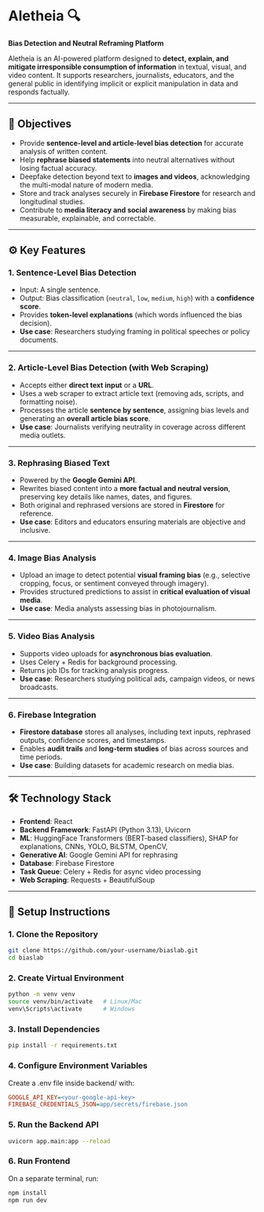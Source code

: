 # Aletheia 🔍  
**Bias Detection and Neutral Reframing Platform**

Aletheia is an AI-powered platform designed to **detect, explain, and mitigate irresponsible consumption of information** in textual, visual, and video content. It supports researchers, journalists, educators, and the general public in identifying implicit or explicit manipulation in data and responds factually.

---

## 📌 Objectives

- Provide **sentence-level and article-level bias detection** for accurate analysis of written content.  
- Help **rephrase biased statements** into neutral alternatives without losing factual accuracy.  
- Deepfake detection beyond text to **images and videos**, acknowledging the multi-modal nature of modern media.  
- Store and track analyses securely in **Firebase Firestore** for research and longitudinal studies.  
- Contribute to **media literacy and social awareness** by making bias measurable, explainable, and correctable.  

---

## ⚙️ Key Features  

### 1. Sentence-Level Bias Detection  
- Input: A single sentence.  
- Output: Bias classification (`neutral`, `low`, `medium`, `high`) with a **confidence score**.  
- Provides **token-level explanations** (which words influenced the bias decision).  
- **Use case**: Researchers studying framing in political speeches or policy documents.  

---

### 2. Article-Level Bias Detection (with Web Scraping)  
- Accepts either **direct text input** or a **URL**.  
- Uses a web scraper to extract article text (removing ads, scripts, and formatting noise).  
- Processes the article **sentence by sentence**, assigning bias levels and generating an **overall article bias score**.  
- **Use case**: Journalists verifying neutrality in coverage across different media outlets.  

---

### 3. Rephrasing Biased Text  
- Powered by the **Google Gemini API**.  
- Rewrites biased content into a **more factual and neutral version**, preserving key details like names, dates, and figures.  
- Both original and rephrased versions are stored in **Firestore** for reference.  
- **Use case**: Editors and educators ensuring materials are objective and inclusive.  

---

### 4. Image Bias Analysis  
- Upload an image to detect potential **visual framing bias** (e.g., selective cropping, focus, or sentiment conveyed through imagery).  
- Provides structured predictions to assist in **critical evaluation of visual media**.  
- **Use case**: Media analysts assessing bias in photojournalism.  

---

### 5. Video Bias Analysis  
- Supports video uploads for **asynchronous bias evaluation**.  
- Uses Celery + Redis for background processing.  
- Returns job IDs for tracking analysis progress.  
- **Use case**: Researchers studying political ads, campaign videos, or news broadcasts.  

---

### 6. Firebase Integration  
- **Firestore database** stores all analyses, including text inputs, rephrased outputs, confidence scores, and timestamps.  
- Enables **audit trails** and **long-term studies** of bias across sources and time periods.  
- **Use case**: Building datasets for academic research on media bias.  

---

## 🛠 Technology Stack  

- **Frontend**: React
- **Backend Framework**: FastAPI (Python 3.13), Uvicorn  
- **ML**: HuggingFace Transformers (BERT-based classifiers), SHAP for explanations, CNNs, YOLO, BiLSTM, OpenCV,  
- **Generative AI**: Google Gemini API for rephrasing  
- **Database**: Firebase Firestore  
- **Task Queue**: Celery + Redis for async video processing  
- **Web Scraping**: Requests + BeautifulSoup  

---

## 🚀 Setup Instructions  

### 1. Clone the Repository
```bash
git clone https://github.com/your-username/biaslab.git
cd biaslab
```
### **2. Create Virtual Environment**
```bash
python -m venv venv
source venv/bin/activate   # Linux/Mac
venv\Scripts\activate      # Windows
```
### **3. Install Dependencies**
```bash
pip install -r requirements.txt
```
### **4. Configure Environment Variables**

Create a .env file inside backend/ with:
```ini
GOOGLE_API_KEY=<your-google-api-key>
FIREBASE_CREDENTIALS_JSON=app/secrets/firebase.json
```
### **5. Run the Backend API**
```bash
uvicorn app.main:app --reload
```
### **6. Run Frontend**

On a separate terminal, run:
```bash
npm install
npm run dev
```
